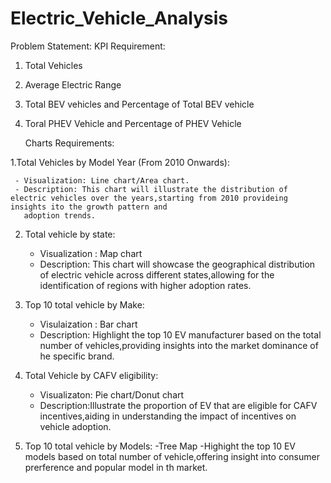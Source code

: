 # Electric_Vehicle_Analysis

Problem Statement:
KPI Requirement:
1.	Total Vehicles
2.	Average Electric Range
3.	Total BEV vehicles and Percentage of Total BEV vehicle
4.	Toral PHEV Vehicle and Percentage of PHEV Vehicle

	Charts Requirements:

1.Total Vehicles by Model Year (From 2010 Onwards):

     - Visualization: Line chart/Area chart.
     - Description: This chart will illustrate the distribution of electric vehicles over the years,starting from 2010 provideing insights ito the growth pattern and 
       adoption trends.
       
2. Total vehicle by state:
     
     - Visualization : Map chart
     - Description: This chart will showcase the geographical distribution of electric vehicle across different states,allowing for the identification of regions with higher 
      adoption rates.

 3. Top 10  total vehicle by Make:
     - Visulaization : Bar chart
     - Description: Highlight the top 10 EV manufacturer based on the total number of vehicles,providing insights into the market dominance of he specific brand.
       
 4. Total Vehicle by CAFV eligibility:
     - Visualizaton: Pie chart/Donut chart
     - Description:Illustrate the proportion of EV  that are eligible for CAFV incentives,aiding in understanding the impact of incentives on vehicle adoption.
       
 5. Top 10 total vehicle  by Models:
     -Tree Map
     -Highight the top 10 EV models based on total number of vehicle,offering insight into consumer prerference and popular model in th market.

